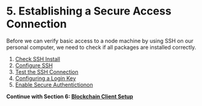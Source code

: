 # 5. Establishing a Secure Access Connection

Before we can verify basic access to a node machine by using SSH on our personal computer, we need to check if all packages are installed correctly.

1. [Check SSH Install](/docs/mainnet/complete-node-guide/access-connection/ssh-check)
2. [Configure SSH](/docs/mainnet/complete-node-guide/access-connection/ssh-config)
3. [Test the SSH Connection](/docs/mainnet/complete-node-guide/access-connection/ssh-test)
4. [Configuring a Login Key](/docs/mainnet/complete-node-guide/access-connection/key-login)
5. [Enable Secure Authentictionon](/docs/mainnet/complete-node-guide/access-connection/secure-auth)

**Continue with Section 6: [Blockchain Client Setup](/docs/mainnet/complete-node-guide/6-blockchain-client/)**
